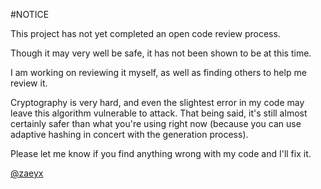 #NOTICE

This project has not yet completed an open code review process.

Though it may very well be safe, it has not been shown to be at this time.

I am working on reviewing it myself, as well as finding others to help me review it.

Cryptography is very hard, and even the slightest error in my code may leave this algorithm vulnerable to attack.  That being said, it's still almost certainly safer than what you're using right now (because you can use adaptive hashing in concert with the generation process).

Please let me know if you find anything wrong with my code and I'll fix it.

[@zaeyx](https://twitter.com/zaeyx)
